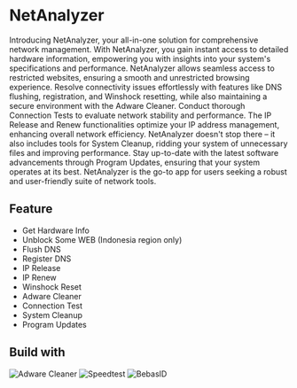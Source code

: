 # NetAnalyzer
Introducing NetAnalyzer, your all-in-one solution for comprehensive network management. With NetAnalyzer, you gain instant access to detailed hardware information, empowering you with insights into your system's specifications and performance. NetAnalyzer allows seamless access to restricted websites, ensuring a smooth and unrestricted browsing experience. Resolve connectivity issues effortlessly with features like DNS flushing, registration, and Winshock resetting, while also maintaining a secure environment with the Adware Cleaner. Conduct thorough Connection Tests to evaluate network stability and performance. The IP Release and Renew functionalities optimize your IP address management, enhancing overall network efficiency. NetAnalyzer doesn't stop there – it also includes tools for System Cleanup, ridding your system of unnecessary files and improving performance. Stay up-to-date with the latest software advancements through Program Updates, ensuring that your system operates at its best. NetAnalyzer is the go-to app for users seeking a robust and user-friendly suite of network tools.

## Feature
- Get Hardware Info
- Unblock Some WEB (Indonesia region only)
- Flush DNS
- Register DNS
- IP Release
- IP Renew
- Winshock Reset
- Adware Cleaner
- Connection Test
- System Cleanup
- Program Updates

## Build with 
![Adware Cleaner](https://upload.wikimedia.org/wikipedia/commons/9/99/Logo_AdwCleaner.png)
![Speedtest](https://upload.wikimedia.org/wikipedia/commons/thumb/0/09/Speedtest.net_logo.svg/640px-Speedtest.net_logo.svg.png)
![BebasID](https://github.com/bebasid/bebasid/blob/master/dev/resources/BEBASID.png?raw=true)

